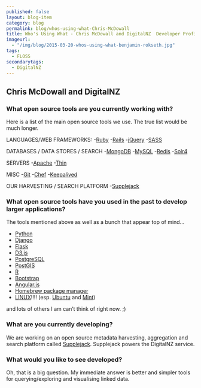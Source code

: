 ```yaml
---
published: false
layout: blog-item
category: blog
permalink: blog/whos-using-what-Chris-McDowall
title: Who's Using What - Chris McDowall and DigitalNZ  Developer Profile
imageurl: 
  - "/img/blog/2015-03-20-whos-using-what-benjamin-rokseth.jpg"
tags: 
  - FLOSS
secondarytags:
  - DigitalNZ
---
```

## Chris McDowall and DigitalNZ

### What open source tools are you currently working with? 

Here is a list of the main open source tools we use. The true list would be much longer.

LANGUAGES/WEB FRAMEWORKS:
-[Ruby](https://www.ruby-lang.org/en/) 
-[Rails](http://rubyonrails.org/)
-[jQuery](https://jquery.com/) 
-[SASS](http://sass-lang.com/)

DATABASES / DATA STORES / SEARCH
-[MongoDB](https://www.mongodb.org/)
-[MySQL](https://www.mysql.com/)
-[Redis](http://redis.io/)
-[Solr4](https://wiki.apache.org/solr/Solr4.0)

SERVERS
-[Apache](http://www.apache.org/)
-[Thin](http://code.macournoyer.com/thin/)

MISC
-[Git](https://git-scm.com/)
-[Chef](https://www.chef.io/)
-[Keepalived](http://keepalived.org/)

OUR HARVESTING / SEARCH PLATFORM
-[Supplejack](http://digitalnz.github.io/supplejack/)

### What open source tools have you used in the past to develop larger applications?

The tools mentioned above as well as a bunch that appear top of mind…
- [Python](https://www.python.org/)
- [Django](https://www.djangoproject.com/)
- [Flask](http://flask.pocoo.org/)
- [D3.js](http://d3js.org/)
- [PostgreSQL](http://www.postgresql.org/)
- [PostGIS](http://postgis.net/)
- [R](http://www.r-project.org/)
- [Bootstrap](http://getbootstrap.com/)
- [Angular.js](https://angularjs.org/)
- [Homebrew package manager](http://brew.sh/)
- [LINUX](https://www.linux.com/)!!!! (esp. [Ubuntu](http://www.ubuntu.com/) and [Mint](http://linuxmint.com/))

and lots of others I am can’t think of right now. ;)

### What are you currently developing? 

We are working on an open source metadata harvesting, aggregation and search platform called [Supplejack](http://digitalnz.github.io/supplejack/). Supplejack powers the DigitalNZ service.

### What would you like to see developed? 
Oh, that is a big question. My immediate answer is better and simpler tools for querying/exploring and visualising linked data.
